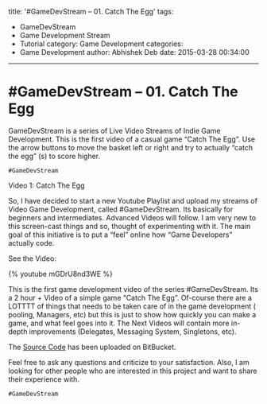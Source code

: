 title: '#GameDevStream – 01. Catch The Egg'
tags:
  - GameDevStream
  - Game Development Stream
  - Tutorial
category: Game Development
categories:
  - Game Development
author: Abhishek Deb
date: 2015-03-28 00:34:00
---
# \#GameDevStream – 01. Catch The Egg

GameDevStream is a series of Live Video Streams of Indie Game Development. This is the first video of a casual game “Catch The Egg”. Use the arrow buttons to move the basket left or right and try to actually “catch the egg” (s) to score higher.

`#GameDevStream`

Video 1: Catch The Egg

So, I have decided to start a new Youtube Playlist and upload my streams of Video Game Development, called #GameDevStream. Its basically for beginners and intermediates. Advanced Videos will follow. I am very new to this screen-cast things and so, thought of experimenting with it. The main goal of this initiative is to put a “feel” online how “Game Developers” actually code.

See the Video:


{% youtube mGDrU8nd3WE %}


This is the first game development video of the series #GameDevStream. Its a 2 hour + Video of a simple game “Catch The Egg”. Of-course there are a LOTTTT of things that needs to be taken care of in the game development ( pooling, Managers, etc) but this is just to show how quickly you can make a game, and what feel goes into it. The Next Videos will contain more in-depth improvements (Delegates, Messaging System, Singletons, etc).

The [Source Code](https://bitbucket.org/skipbits/catchtheegg/) has been uploaded on BitBucket.

Feel free to ask any questions and criticize to your satisfaction. Also, I am looking for other people who are interested in this project and want to share their experience with.

`#GameDevStream`